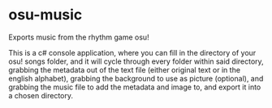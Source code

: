 # osu-music
Exports music from the rhythm game osu!

This is a c# console application, where you can fill in the directory of your osu! songs folder, and it will cycle through every folder within said directory, grabbing the metadata
out of the text file (either original text or in the english alphabet), grabbing the background to use as picture (optional), and grabbing the music file to add the metadata and image to, and export it into a chosen directory.
